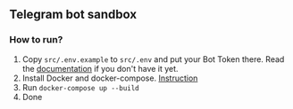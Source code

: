 ## Telegram bot sandbox

### How to run?
1. Copy `src/.env.example` to `src/.env` and put your Bot Token there.
Read the [documentation](https://core.telegram.org/bots#creating-a-new-bot) if you don't have it yet.
2. Install Docker and docker-compose. [Instruction](https://phoenixnap.com/kb/install-docker-compose-ubuntu)
3. Run `docker-compose up --build`
4. Done
